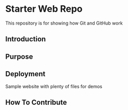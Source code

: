 # Starter Web Repo

This repository is for showing how Git and GitHub work

## Introduction

## Purpose

## Deployment

Sample website with plenty of files for demos

## How To Contribute


